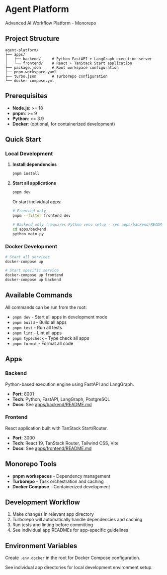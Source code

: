 # Agent Platform

Advanced AI Workflow Platform - Monorepo

## Project Structure

```
agent-platform/
├── apps/
│   ├── backend/     # Python FastAPI + LangGraph execution server
│   └── frontend/    # React + TanStack Start application
├── package.json     # Root workspace configuration
├── pnpm-workspace.yaml
├── turbo.json       # Turborepo configuration
└── docker-compose.yml
```

## Prerequisites

- **Node.js**: >= 18
- **pnpm**: >= 9
- **Python**: >= 3.9
- **Docker**: (optional, for containerized development)

## Quick Start

### Local Development

1. **Install dependencies**
   ```bash
   pnpm install
   ```

2. **Start all applications**
   ```bash
   pnpm dev
   ```

   Or start individual apps:
   ```bash
   # Frontend only
   pnpm --filter frontend dev

   # Backend only (requires Python venv setup - see apps/backend/README.md)
   cd apps/backend
   python main.py
   ```

### Docker Development

```bash
# Start all services
docker-compose up

# Start specific service
docker-compose up frontend
docker-compose up backend
```

## Available Commands

All commands can be run from the root:

- `pnpm dev` - Start all apps in development mode
- `pnpm build` - Build all apps
- `pnpm test` - Run all tests
- `pnpm lint` - Lint all apps
- `pnpm typecheck` - Type check all apps
- `pnpm format` - Format all code

## Apps

### Backend

Python-based execution engine using FastAPI and LangGraph.

- **Port**: 8001
- **Tech**: Python, FastAPI, LangGraph, PostgreSQL
- **Docs**: See [apps/backend/README.md](./apps/backend/README.md)

### Frontend

React application built with TanStack Start/Router.

- **Port**: 3000
- **Tech**: React 19, TanStack Router, Tailwind CSS, Vite
- **Docs**: See [apps/frontend/README.md](./apps/frontend/README.md)

## Monorepo Tools

- **pnpm workspaces** - Dependency management
- **Turborepo** - Task orchestration and caching
- **Docker Compose** - Containerized development

## Development Workflow

1. Make changes in relevant app directory
2. Turborepo will automatically handle dependencies and caching
3. Run tests and linting before committing
4. See individual app READMEs for app-specific guidelines

## Environment Variables

Create `.env.docker` in the root for Docker Compose configuration.

See individual app directories for local development environment setup.
